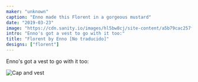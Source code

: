 ```yaml
---
maker: "unknown"
caption: "Enno made this Florent in a gorgeous mustard"
date: "2019-03-23"
image: "https://cdn.sanity.io/images/hl5bw8cj/site-content/a5b79cac257f7193ffd73aaea0c5a3834d4fd668-1080x1080.jpg"
intro: "Enno's got a vest to go with it too:"
title: "Florent by Enno [No traducido]"
designs: ["florent"]
---
```


Enno's got a vest to go with it too:

![Cap and vest](https://posts.freesewing.org/uploads/florent_by_enno_2_c5ac858005.jpg "Cap and vest")
